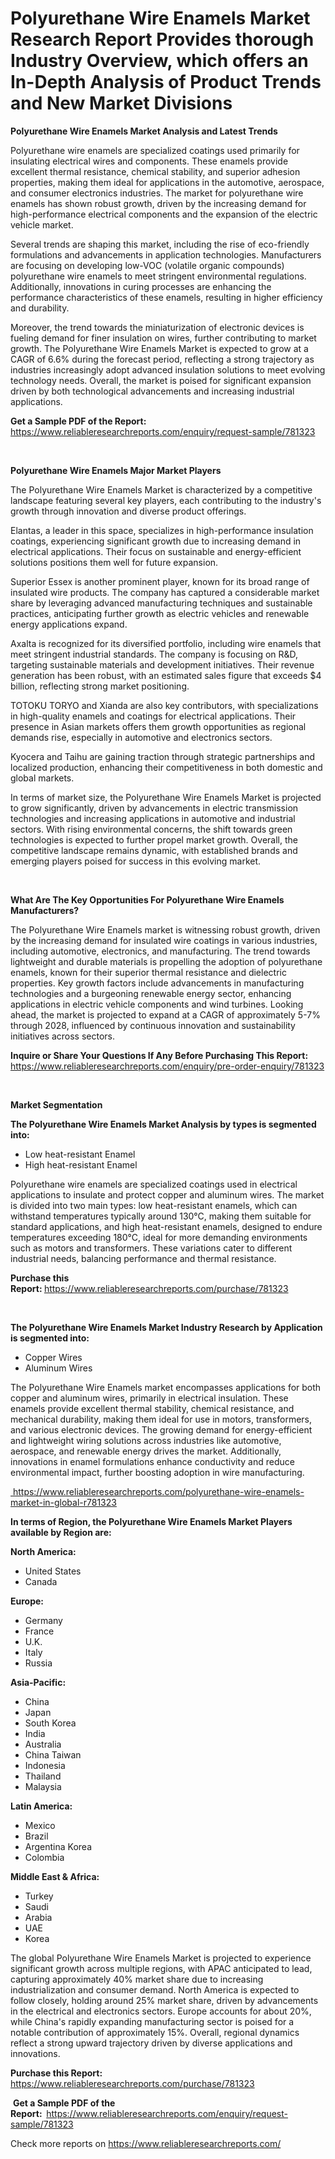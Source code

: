 <p><h1>Polyurethane Wire Enamels Market Research Report Provides thorough Industry Overview, which offers an In-Depth Analysis of Product Trends and New Market Divisions</h1></p><p><strong>Polyurethane Wire Enamels Market Analysis and Latest Trends</strong></p>
<p><p>Polyurethane wire enamels are specialized coatings used primarily for insulating electrical wires and components. These enamels provide excellent thermal resistance, chemical stability, and superior adhesion properties, making them ideal for applications in the automotive, aerospace, and consumer electronics industries. The market for polyurethane wire enamels has shown robust growth, driven by the increasing demand for high-performance electrical components and the expansion of the electric vehicle market.</p><p>Several trends are shaping this market, including the rise of eco-friendly formulations and advancements in application technologies. Manufacturers are focusing on developing low-VOC (volatile organic compounds) polyurethane wire enamels to meet stringent environmental regulations. Additionally, innovations in curing processes are enhancing the performance characteristics of these enamels, resulting in higher efficiency and durability.</p><p>Moreover, the trend towards the miniaturization of electronic devices is fueling demand for finer insulation on wires, further contributing to market growth. The Polyurethane Wire Enamels Market is expected to grow at a CAGR of 6.6% during the forecast period, reflecting a strong trajectory as industries increasingly adopt advanced insulation solutions to meet evolving technology needs. Overall, the market is poised for significant expansion driven by both technological advancements and increasing industrial applications.</p></p>
<p><strong>Get a Sample PDF of the Report:&nbsp;</strong> <a href="https://www.reliableresearchreports.com/enquiry/request-sample/781323?utm_campaign=2652&utm_medium=2&utm_source=Github&utm_content=ia&utm_term=26032025&utm_id=polyurethane-wire-enamels">https://www.reliableresearchreports.com/enquiry/request-sample/781323</a></p>
<p>&nbsp;</p>
<p><strong>Polyurethane Wire Enamels Major Market Players</strong></p>
<p><p>The Polyurethane Wire Enamels Market is characterized by a competitive landscape featuring several key players, each contributing to the industry's growth through innovation and diverse product offerings. </p><p>Elantas, a leader in this space, specializes in high-performance insulation coatings, experiencing significant growth due to increasing demand in electrical applications. Their focus on sustainable and energy-efficient solutions positions them well for future expansion.</p><p>Superior Essex is another prominent player, known for its broad range of insulated wire products. The company has captured a considerable market share by leveraging advanced manufacturing techniques and sustainable practices, anticipating further growth as electric vehicles and renewable energy applications expand.</p><p>Axalta is recognized for its diversified portfolio, including wire enamels that meet stringent industrial standards. The company is focusing on R&D, targeting sustainable materials and development initiatives. Their revenue generation has been robust, with an estimated sales figure that exceeds $4 billion, reflecting strong market positioning.</p><p>TOTOKU TORYO and Xianda are also key contributors, with specializations in high-quality enamels and coatings for electrical applications. Their presence in Asian markets offers them growth opportunities as regional demands rise, especially in automotive and electronics sectors.</p><p>Kyocera and Taihu are gaining traction through strategic partnerships and localized production, enhancing their competitiveness in both domestic and global markets.</p><p>In terms of market size, the Polyurethane Wire Enamels Market is projected to grow significantly, driven by advancements in electric transmission technologies and increasing applications in automotive and industrial sectors. With rising environmental concerns, the shift towards green technologies is expected to further propel market growth. Overall, the competitive landscape remains dynamic, with established brands and emerging players poised for success in this evolving market.</p></p>
<p>&nbsp;</p>
<p><strong>What Are The Key Opportunities For Polyurethane Wire Enamels Manufacturers?</strong></p>
<p><p>The Polyurethane Wire Enamels market is witnessing robust growth, driven by the increasing demand for insulated wire coatings in various industries, including automotive, electronics, and manufacturing. The trend towards lightweight and durable materials is propelling the adoption of polyurethane enamels, known for their superior thermal resistance and dielectric properties. Key growth factors include advancements in manufacturing technologies and a burgeoning renewable energy sector, enhancing applications in electric vehicle components and wind turbines. Looking ahead, the market is projected to expand at a CAGR of approximately 5-7% through 2028, influenced by continuous innovation and sustainability initiatives across sectors.</p></p>
<p><strong>Inquire or Share Your Questions If Any Before Purchasing This Report:</strong> <a href="https://www.reliableresearchreports.com/enquiry/pre-order-enquiry/781323?utm_campaign=2652&utm_medium=2&utm_source=Github&utm_content=ia&utm_term=26032025&utm_id=polyurethane-wire-enamels">https://www.reliableresearchreports.com/enquiry/pre-order-enquiry/781323</a></p>
<p>&nbsp;</p>
<p><strong>Market Segmentation</strong></p>
<p><strong>The Polyurethane Wire Enamels Market Analysis by types is segmented into:</strong></p>
<p><ul><li>Low heat-resistant Enamel</li><li>High heat-resistant Enamel</li></ul></p>
<p><p>Polyurethane wire enamels are specialized coatings used in electrical applications to insulate and protect copper and aluminum wires. The market is divided into two main types: low heat-resistant enamels, which can withstand temperatures typically around 130°C, making them suitable for standard applications, and high heat-resistant enamels, designed to endure temperatures exceeding 180°C, ideal for more demanding environments such as motors and transformers. These variations cater to different industrial needs, balancing performance and thermal resistance.</p></p>
<p><strong>Purchase this Report:&nbsp;</strong><a href="https://www.reliableresearchreports.com/purchase/781323?utm_campaign=2652&utm_medium=2&utm_source=Github&utm_content=ia&utm_term=26032025&utm_id=polyurethane-wire-enamels">https://www.reliableresearchreports.com/purchase/781323</a></p>
<p>&nbsp;</p>
<p><strong>The Polyurethane Wire Enamels Market Industry Research by Application is segmented into:</strong></p>
<p><ul><li>Copper Wires</li><li>Aluminum Wires</li></ul></p>
<p><p>The Polyurethane Wire Enamels market encompasses applications for both copper and aluminum wires, primarily in electrical insulation. These enamels provide excellent thermal stability, chemical resistance, and mechanical durability, making them ideal for use in motors, transformers, and various electronic devices. The growing demand for energy-efficient and lightweight wiring solutions across industries like automotive, aerospace, and renewable energy drives the market. Additionally, innovations in enamel formulations enhance conductivity and reduce environmental impact, further boosting adoption in wire manufacturing.</p></p>
<p><a href="https://www.reliableresearchreports.com/polyurethane-wire-enamels-market-in-global-r781323?utm_campaign=2652&utm_medium=2&utm_source=Github&utm_content=ia&utm_term=26032025&utm_id=polyurethane-wire-enamels">&nbsp;https://www.reliableresearchreports.com/polyurethane-wire-enamels-market-in-global-r781323</a></p>
<p><strong>In terms of Region, the Polyurethane Wire Enamels Market Players available by Region are:</strong></p>
<p>
    <p> <strong> North America: </strong>
        <ul>
            <li>United States</li>
            <li>Canada</li>
        </ul>
        </p> 
    <p> <strong> Europe: </strong>
        <ul>
            <li>Germany</li>
            <li>France</li>
            <li>U.K.</li>
            <li>Italy</li>
            <li>Russia</li>
        </ul>
        </p> 
    <p> <strong> Asia-Pacific: </strong>
        <ul>
            <li>China</li>
            <li>Japan</li>
            <li>South Korea</li>
            <li>India</li>
            <li>Australia</li>
            <li>China Taiwan</li>
            <li>Indonesia</li>
            <li>Thailand</li>
            <li>Malaysia</li>
        </ul>
        </p> 
    <p> <strong> Latin America: </strong>
        <ul>
            <li>Mexico</li>
            <li>Brazil</li>
            <li>Argentina Korea</li>
            <li>Colombia</li>
        </ul>
        </p> 
    <p> <strong> Middle East & Africa: </strong>
        <ul>
            <li>Turkey</li>
            <li>Saudi</li>
            <li>Arabia</li>
            <li>UAE</li>
            <li>Korea</li>
        </ul>
    </p>
    </p>
<p><p>The global Polyurethane Wire Enamels Market is projected to experience significant growth across multiple regions, with APAC anticipated to lead, capturing approximately 40% market share due to increasing industrialization and consumer demand. North America is expected to follow closely, holding around 25% market share, driven by advancements in the electrical and electronics sectors. Europe accounts for about 20%, while China's rapidly expanding manufacturing sector is poised for a notable contribution of approximately 15%. Overall, regional dynamics reflect a strong upward trajectory driven by diverse applications and innovations.</p></p>
<p><strong>Purchase this Report: </strong><a href="https://www.reliableresearchreports.com/purchase/781323?utm_campaign=2652&utm_medium=2&utm_source=Github&utm_content=ia&utm_term=26032025&utm_id=polyurethane-wire-enamels">https://www.reliableresearchreports.com/purchase/781323</a></p>
<p>&nbsp;<strong>Get a Sample PDF of the Report:&nbsp;&nbsp;</strong><a href="https://www.reliableresearchreports.com/enquiry/request-sample/781323?utm_campaign=2652&utm_medium=2&utm_source=Github&utm_content=ia&utm_term=26032025&utm_id=polyurethane-wire-enamels">https://www.reliableresearchreports.com/enquiry/request-sample/781323</a></p>
<p><strong></strong></p>
<p>Check more reports on <a href="https://www.reliableresearchreports.com/?utm_campaign=2652&utm_medium=2&utm_source=Github&utm_content=ia&utm_term=26032025&utm_id=polyurethane-wire-enamels">https://www.reliableresearchreports.com/</a></p>